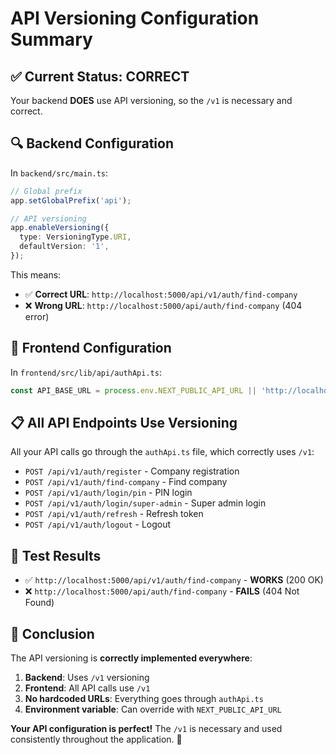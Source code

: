 # API Versioning Configuration Summary

## ✅ **Current Status: CORRECT**

Your backend **DOES** use API versioning, so the `/v1` is necessary and correct.

## 🔍 **Backend Configuration**

In `backend/src/main.ts`:
```typescript
// Global prefix
app.setGlobalPrefix('api');

// API versioning
app.enableVersioning({
  type: VersioningType.URI,
  defaultVersion: '1',
});
```

This means:
- ✅ **Correct URL**: `http://localhost:5000/api/v1/auth/find-company`
- ❌ **Wrong URL**: `http://localhost:5000/api/auth/find-company` (404 error)

## 🎯 **Frontend Configuration**

In `frontend/src/lib/api/authApi.ts`:
```typescript
const API_BASE_URL = process.env.NEXT_PUBLIC_API_URL || 'http://localhost:5000/api/v1';
```

## 📋 **All API Endpoints Use Versioning**

All your API calls go through the `authApi.ts` file, which correctly uses `/v1`:

- `POST /api/v1/auth/register` - Company registration
- `POST /api/v1/auth/find-company` - Find company
- `POST /api/v1/auth/login/pin` - PIN login
- `POST /api/v1/auth/login/super-admin` - Super admin login
- `POST /api/v1/auth/refresh` - Refresh token
- `POST /api/v1/auth/logout` - Logout

## 🧪 **Test Results**

- ✅ `http://localhost:5000/api/v1/auth/find-company` - **WORKS** (200 OK)
- ❌ `http://localhost:5000/api/auth/find-company` - **FAILS** (404 Not Found)

## 🎉 **Conclusion**

The API versioning is **correctly implemented everywhere**:

1. **Backend**: Uses `/v1` versioning
2. **Frontend**: All API calls use `/v1`
3. **No hardcoded URLs**: Everything goes through `authApi.ts`
4. **Environment variable**: Can override with `NEXT_PUBLIC_API_URL`

**Your API configuration is perfect!** The `/v1` is necessary and used consistently throughout the application. 🚀
